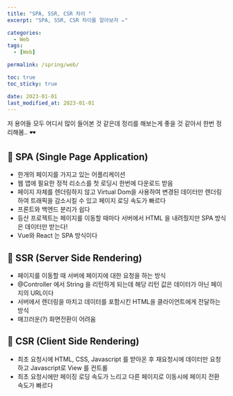 ```yaml
---
title: "SPA, SSR, CSR 차이 "
excerpt: "SPA, SSR, CSR 차이를 알아보자 ✏️"

categories:
  - Web
tags:
  - [Web]

permalink: /spring/web/

toc: true
toc_sticky: true

date: 2023-01-01
last_modified_at: 2023-01-01
---
```

저 용어들 모두 어디서 많이 들어본 것 같은데 정리를 해보는게 좋을 것 같아서 한번 정리해봄.. 🕶

## 🦥 SPA (Single Page Application)
- 한개의 페이지를 가지고 있는 어플리케이션
- 웹 앱에 필요한 정적 리소스를 첫 로딩시 한번에 다운로드 받음
- 페이지 자체를 렌더링하지 않고 Virtual Dom을 사용하여 변경된 데이터만 렌더링하여 트래픽을 감소시킬 수 있고 페이지 로딩 속도가 빠르다
- 프론트와 백엔드 분리가 쉽다
- 등산 프로젝트는 페이지를 이동할 때마다 서버에서 HTML 을 내려줬지만 SPA 방식은 데이터만 받는다! 
- Vue와 React 는 SPA 방식이다
## 🦥 SSR (Server Side Rendering)
- 페이지를 이동할 때 서버에 페이지에 대한 요청을 하는 방식
- @Controller 에서 String 을 리턴하게 되는데 해당 리턴 값은 데이터가 아닌 페이지의 URL이다
- 서버에서 렌더링을 마치고 데이터를 포함시킨 HTML을 클라이언트에게 전달하는 방식
- 매끄러운(?) 화면전환이 어려움
## 🦥 CSR (Client Side Rendering)
- 최초 요청시에 HTML, CSS, Javascript 를 받아온 후 재요청시에 데이터만 요청하고 Javascript로 View 를 컨트롤
- 최초 요청시에만 페이징 로딩 속도가 느리고 다른 페이지로 이동시에 페이지 전환 속도가 빠르다
